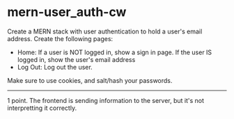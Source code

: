 # mern-user_auth-cw

Create a MERN stack with user authentication to hold a user's email address. Create the following pages:
- Home: If a user is NOT logged in, show a sign in page. If the user IS logged in, show the user's email address
- Log Out: Log out the user.

Make sure to use cookies, and salt/hash your passwords.
<hr>
1 point. The frontend is sending information to the server, but it's not interpretting it correctly.